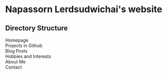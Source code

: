 # Napassorn Lerdsudwichai's website

## Directory Structure
Homepage      
  Projects in Github       
  Blog Posts   
  Hobbies and Interests  
  About Me  
  Contact     
